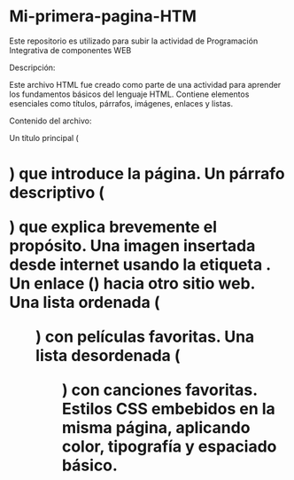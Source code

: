 # Mi-primera-pagina-HTM

Este repositorio es utilizado para subir la actividad de Programación Integrativa de componentes WEB

Descripción:

Este archivo HTML fue creado como parte de una actividad para aprender los fundamentos básicos del lenguaje HTML. Contiene elementos esenciales como títulos, párrafos, imágenes, enlaces y listas.

Contenido del archivo:

Un título principal (<h1>) que introduce la página.
Un párrafo descriptivo (<p>) que explica brevemente el propósito.
Una imagen insertada desde internet usando la etiqueta <img>.
Un enlace (<a>) hacia otro sitio web.
Una lista ordenada (<ol>) con películas favoritas.
Una lista desordenada (<ul>) con canciones favoritas.
Estilos CSS embebidos en la misma página, aplicando color, tipografía y espaciado básico.

